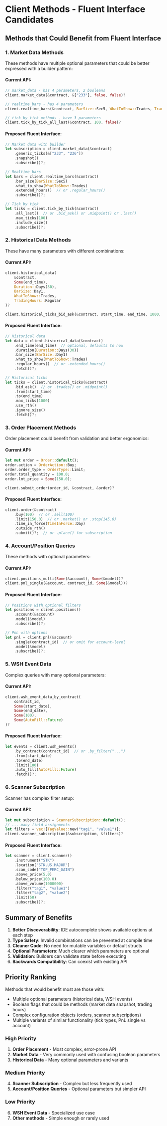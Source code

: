 # Client Methods - Fluent Interface Candidates

## Methods that Could Benefit from Fluent Interface

### 1. **Market Data Methods**
These methods have multiple optional parameters that could be better expressed with a builder pattern:

#### Current API:
```rust
// market_data - has 4 parameters, 2 booleans
client.market_data(&contract, &["233"], false, false)?

// realtime_bars - has 4 parameters
client.realtime_bars(&contract, BarSize::Sec5, WhatToShow::Trades, TradingHours::Regular)?

// tick_by_tick methods - have 3 parameters
client.tick_by_tick_all_last(&contract, 100, false)?
```

#### Proposed Fluent Interface:
```rust
// Market data with builder
let subscription = client.market_data(&contract)
    .generic_ticks(&["233", "236"])
    .snapshot()
    .subscribe()?;

// Realtime bars
let bars = client.realtime_bars(&contract)
    .bar_size(BarSize::Sec5)
    .what_to_show(WhatToShow::Trades)
    .extended_hours()  // or .regular_hours()
    .subscribe()?;

// Tick by tick
let ticks = client.tick_by_tick(&contract)
    .all_last()  // or .bid_ask() or .midpoint() or .last()
    .max_ticks(100)
    .include_size()
    .subscribe()?;
```

### 2. **Historical Data Methods**
These have many parameters with different combinations:

#### Current API:
```rust
client.historical_data(
    &contract, 
    Some(end_time), 
    Duration::Days(30), 
    BarSize::Day1, 
    WhatToShow::Trades,
    TradingHours::Regular
)?

client.historical_ticks_bid_ask(&contract, start_time, end_time, 1000, true, false)?
```

#### Proposed Fluent Interface:
```rust
// Historical data
let data = client.historical_data(&contract)
    .end_time(end_time)  // optional, defaults to now
    .duration(Duration::Days(30))
    .bar_size(BarSize::Day1)
    .what_to_show(WhatToShow::Trades)
    .regular_hours()  // or .extended_hours()
    .fetch()?;

// Historical ticks
let ticks = client.historical_ticks(&contract)
    .bid_ask()  // or .trades() or .midpoint()
    .from(start_time)
    .to(end_time)
    .max_ticks(1000)
    .use_rth()
    .ignore_size()
    .fetch()?;
```

### 3. **Order Placement Methods**
Order placement could benefit from validation and better ergonomics:

#### Current API:
```rust
let mut order = Order::default();
order.action = OrderAction::Buy;
order.order_type = OrderType::Limit;
order.total_quantity = 100.0;
order.lmt_price = Some(150.0);

client.submit_order(order_id, &contract, &order)?
```

#### Proposed Fluent Interface:
```rust
client.order(&contract)
    .buy(100)  // or .sell(100)
    .limit(150.0)  // or .market() or .stop(145.0)
    .time_in_force(TimeInForce::Day)
    .outside_rth()
    .submit()?;  // or .place() for subscription
```

### 4. **Account/Position Queries**
These methods with optional parameters:

#### Current API:
```rust
client.positions_multi(Some(&account), Some(&model))?
client.pnl_single(&account, contract_id, Some(&model))?
```

#### Proposed Fluent Interface:
```rust
// Positions with optional filters
let positions = client.positions()
    .account(&account)
    .model(&model)
    .subscribe()?;

// PnL with options
let pnl = client.pnl(&account)
    .single(contract_id)  // or omit for account-level
    .model(&model)
    .subscribe()?;
```

### 5. **WSH Event Data**
Complex queries with many optional parameters:

#### Current API:
```rust
client.wsh_event_data_by_contract(
    contract_id, 
    Some(start_date), 
    Some(end_date), 
    Some(100), 
    Some(AutoFill::Future)
)?
```

#### Proposed Fluent Interface:
```rust
let events = client.wsh_events()
    .by_contract(contract_id)  // or .by_filter("...")
    .from(start_date)
    .to(end_date)
    .limit(100)
    .auto_fill(AutoFill::Future)
    .fetch()?;
```

### 6. **Scanner Subscription**
Scanner has complex filter setup:

#### Current API:
```rust
let mut subscription = ScannerSubscription::default();
// ... many field assignments
let filters = vec![TagValue::new("tag1", "value1")];
client.scanner_subscription(&subscription, &filters)?
```

#### Proposed Fluent Interface:
```rust
let scanner = client.scanner()
    .instrument("STK")
    .location("STK.US.MAJOR")
    .scan_code("TOP_PERC_GAIN")
    .above_price(5.0)
    .below_price(100.0)
    .above_volume(1000000)
    .filter("tag1", "value1")
    .filter("tag2", "value2")
    .limit(50)
    .subscribe()?;
```

## Summary of Benefits

1. **Better Discoverability**: IDE autocomplete shows available options at each step
2. **Type Safety**: Invalid combinations can be prevented at compile time
3. **Cleaner Code**: No need for mutable variables or default structs
4. **Optional Parameters**: Much clearer which parameters are optional
5. **Validation**: Builders can validate state before executing
6. **Backwards Compatibility**: Can coexist with existing API

## Priority Ranking

Methods that would benefit most are those with:
- Multiple optional parameters (historical data, WSH events)
- Boolean flags that could be methods (market data snapshot, trading hours)
- Complex configuration objects (orders, scanner subscriptions)
- Multiple variants of similar functionality (tick types, PnL single vs account)

### High Priority
1. **Order Placement** - Most complex, error-prone API
2. **Market Data** - Very commonly used with confusing boolean parameters
3. **Historical Data** - Many optional parameters and variants

### Medium Priority
4. **Scanner Subscription** - Complex but less frequently used
5. **Account/Position Queries** - Optional parameters but simpler API

### Low Priority
6. **WSH Event Data** - Specialized use case
7. **Other methods** - Simple enough or rarely used